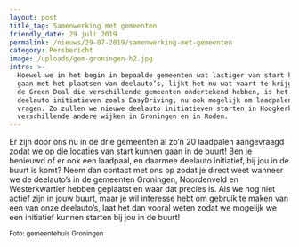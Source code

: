 ```yaml
---
layout: post
title_tag: Samenwerking met gemeenten
friendly_date: 29 juli 2019
permalink: /nieuws/29-07-2019/samenwerking-met-gemeenten
category: Persbericht
image: /uploads/gem-groningen-h2.jpg
intro: >-
  Hoewel we in het begin in bepaalde gemeenten wat lastiger van start konden
  gaan met het plaatsen van deelauto’s, lijkt het nu wat vaart te krijgen. Door
  de Green Deal die verschillende gemeenten ondertekend hebben, is het voor
  deelauto initiatieven zoals EasyDriving, nu ook mogelijk om laadpalen aan te
  vragen. Zo zullen we nieuwe deelauto initiatieven starten in Hoogkerk,
  verschillende andere wijken in Groningen en in Roden.
---
```

Er zijn door ons nu in de drie gemeenten al zo’n 20 laadpalen aangevraagd zodat we op die locaties van start kunnen gaan in de buurt! Ben je benieuwd of er ook een laadpaal, en daarmee deelauto initiatief, bij jou in de buurt is komt? Neem dan contact met ons op zodat je direct weet wanneer we de deelauto’s in de gemeenten Groningen, Noordenveld en Westerkwartier hebben geplaatst en waar dat precies is. Als we nog niet actief zijn in jouw buurt, maar je wil interesse hebt om gebruik te maken van een van onze deelauto’s, laat het dan vooral weten zodat we mogelijk we een initiatief kunnen starten bij jou in de buurt!

<small>Foto: gemeentehuis Groningen</small>
